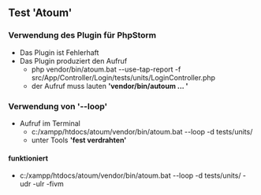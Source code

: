 ## Test **'Atoum'**

### Verwendung des Plugin für PhpStorm
+ Das Plugin ist Fehlerhaft
+ Das Plugin produziert den Aufruf
    + php vendor/bin/atoum.bat --use-tap-report -f src/App/Controller/Login/tests/units/LoginController.php
    + der Aufruf muss lauten **'vendor/bin/autoum ... '**
    
### Verwendung von **'--loop'**
+ Aufruf im Terminal
    + c:/xampp/htdocs/atoum/vendor/bin/atoum.bat --loop -d tests/units/
    + unter Tools **'fest verdrahten'**
    

#### funktioniert
+ c:/xampp/htdocs/atoum/vendor/bin/atoum.bat --loop -d tests/units/ -udr -ulr -fivm
    

